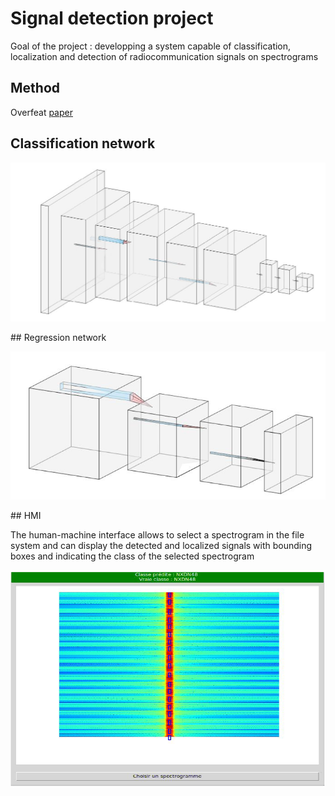 # Signal detection project
Goal of the project : developping a system capable of classification, localization and detection of
radiocommunication signals on spectrograms
## Method
Overfeat <a href="https://arxiv.org/pdf/1312.6229.pdf">paper</a>
## Classification network
<p align="center"><img src="img/classifier.PNG" style></img></p>
## Regression network
<p align="center"><img src="img/regressor.PNG" style></img></p>
## HMI

The human-machine interface allows to select a spectrogram in the file system and can display the detected and localized signals with
bounding boxes and indicating the class of the selected spectrogram
<p align="center"><img src="img/hmi.PNG" style></img></p>
